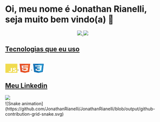 # Oi, meu nome é Jonathan Rianelli, seja muito bem vindo(a) 👋
<div align="center">
  <a href="https://github.com/JonathanRianelli">
  <img height="180em" src="https://github-readme-stats.vercel.app/api?username=JonathanRianelli&show_icons=true&theme=dracula&include_all_commits=true&count_private=true"/>
  <img height="180em" src="https://github-readme-stats.vercel.app/api/top-langs/?username=JonathanRianelli&layout=compact&langs_count=7&theme=dracula"/>
</div>
  
## Tecnologias que eu uso   
    
</div>
  <div style="display: inline_block"><br>
  <img align="center" alt="Js" height="30" width="40" src="https://raw.githubusercontent.com/devicons/devicon/master/icons/javascript/javascript-plain.svg">
  <img align="center" alt="HTML" height="30" width="40" src="https://raw.githubusercontent.com/devicons/devicon/master/icons/html5/html5-original.svg">
  <img align="center" alt="CSS" height="30" width="40" src="https://raw.githubusercontent.com/devicons/devicon/master/icons/css3/css3-original.svg">
</div>
  
## Meu Linkedin

<div> 
  <a href = "" target="_blank"></a>
  <a href="https://www.linkedin.com/in/jonathan-rianelli-de-oliveira-409609228/" target="_blank"><img src="https://img.shields.io/badge/-LinkedIn-%230077B5?style=for-the-badge&logo=linkedin&logoColor=white" target="_blank"></a>
</div>

<div>
  ![Snake animation](https://github.com/JonathanRianelli/JonathanRianelli/blob/output/github-contribution-grid-snake.svg)
</div>
